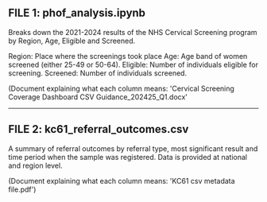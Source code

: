 ## FILE 1: phof_analysis.ipynb

Breaks down the 2021-2024 results of the NHS Cervical Screening program by Region, Age, Eligible and Screened.

  Region: Place where the screenings took place
  Age: Age band of women screened (either 25-49 or 50-64). 
  Eligible: Number of individuals eligible for screening. 
  Screened: Number of individuals screened.

(Document explaining what each column means: 'Cervical Screening Coverage Dashboard CSV Guidance_202425_Q1.docx'

------------------

## FILE 2: kc61_referral_outcomes.csv

A summary of referral outcomes by referral type, most significant result and time period when the sample was registered.
Data is provided at national and region level. 

(Document explaining what each column means: 'KC61 csv metadata file.pdf')

